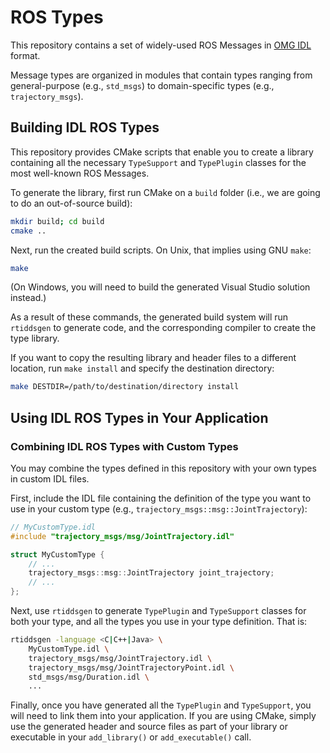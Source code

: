 # ROS Types

This repository contains a set of widely-used ROS Messages in
[OMG IDL](https://www.omg.org/spec/IDL) format.

Message types are organized in modules that contain types ranging from general-purpose (e.g., `std_msgs`) to domain-specific types (e.g.,
`trajectory_msgs`).

## Building IDL ROS Types

This repository provides CMake scripts that enable you to create a library
containing all the necessary `TypeSupport` and `TypePlugin` classes for the
most well-known ROS Messages.

To generate the library, first run CMake on a `build` folder (i.e., we are
going to do an out-of-source build):

```bash
mkdir build; cd build
cmake ..
```

Next, run the created build scripts. On Unix, that implies using GNU `make`:

```bash
make
```

(On Windows, you will need to build the generated Visual Studio solution
instead.)

As a result of these commands, the generated build system will run `rtiddsgen`
to generate code, and the corresponding compiler to create the type library.

If you want to copy the resulting library and header files to a different
location, run `make install` and specify the destination directory:

```bash
make DESTDIR=/path/to/destination/directory install
```

## Using IDL ROS Types in Your Application

### Combining IDL ROS Types with Custom Types

You may combine the types defined in this repository with your own types in
custom IDL files.

First, include the IDL file containing the definition of the type you want to
use in your custom type (e.g., `trajectory_msgs::msg::JointTrajectory`):

```cpp
// MyCustomType.idl
#include "trajectory_msgs/msg/JointTrajectory.idl"

struct MyCustomType {
    // ...
    trajectory_msgs::msg::JointTrajectory joint_trajectory;
    // ...
};
```

Next, use `rtiddsgen` to generate `TypePlugin` and `TypeSupport` classes for
both your type, and all the types you use in your type definition. That is:

```bash
rtiddsgen -language <C|C++|Java> \
    MyCustomType.idl \
    trajectory_msgs/msg/JointTrajectory.idl \
    trajectory_msgs/msg/JointTrajectoryPoint.idl \
    std_msgs/msg/Duration.idl \
    ...
```

Finally, once you have generated all the `TypePlugin` and `TypeSupport`, you
will need to link them into your application. If you are using CMake, simply
use the generated header and source files as part of your library or executable
in your `add_library()` or `add_executable()` call.
